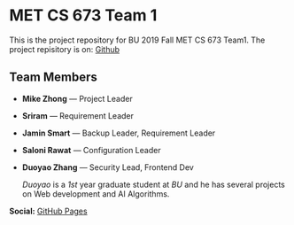 # MET CS 673 Team 1
This is the project repository for BU 2019 Fall MET CS 673 Team1.
The project repisitory is on: [Github](https://github.com/bumetcs673f19/cs673-project-team-1#team)
## Team Members
- **Mike Zhong** — Project Leader

- **Sriram** — Requirement Leader

- **Jamin Smart** — Backup Leader, Requirement Leader

- **Saloni Rawat** — Configuration Leader

- **Duoyao Zhang** — Security Lead, Frontend Dev

   *Duoyao* is a *1st* year graduate student at *BU* and he has several projects on Web development and AI Algorithms.

 **Social:** [GitHub Pages](https://github.com/zever4ever/Zever/)
